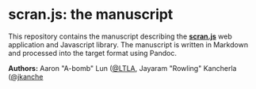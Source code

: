 # scran.js: the manuscript 

This repository contains the manuscript describing the [**scran.js**](https://github.com/jkanche/scran.js) web application and Javascript library.
The manuscript is written in Markdown and processed into the target format using Pandoc.

**Authors:** Aaron "A-bomb" Lun ([@LTLA](https://github.com/LTLA), Jayaram "Rowling" Kancherla ([@jkanche](https://github.com/jkanche)
